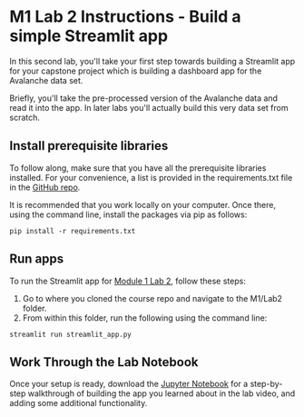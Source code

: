 # M1 Lab 2 Instructions - Build a simple Streamlit app

In this second lab, you'll take your first step towards building a Streamlit app for your capstone project which is building a dashboard app for the Avalanche data set.

Briefly, you'll take the pre-processed version of the Avalanche data and read it into the app. In later labs you'll actually build this very data set from scratch.


## Install prerequisite libraries
To follow along, make sure that you have all the prerequisite libraries installed. For your convenience, a list is provided in the requirements.txt file in the [GitHub repo](https://github.com/https-deeplearning-ai/rapid-prototyping-of-genai-apps-with-streamlit/tree/master/M1/Lab2).

It is recommended that you work locally on your computer. Once there, using the command line, install the packages via pip as follows:
```
pip install -r requirements.txt
```

## Run apps

To run the Streamlit app for [Module 1 Lab 2](https://github.com/https-deeplearning-ai/rapid-prototyping-of-genai-apps-with-streamlit/tree/master/M1/Lab2), follow these steps:
1. Go to where you cloned the course repo and navigate to the M1/Lab2 folder.
5. From within this folder, run the following using the command line:
```
streamlit run streamlit_app.py
```
## Work Through the Lab Notebook
Once your setup is ready, download the [Jupyter Notebook]([M1/Lab2/M1_Lab2.ipynb](https://github.com/https-deeplearning-ai/rapid-prototyping-of-genai-apps-with-streamlit/blob/master/M1/Lab2/M1_Lab2.ipynb)) for a step-by-step walkthrough of building the app you learned about in the lab video, and adding some additional functionality. 

